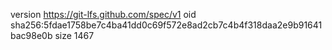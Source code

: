 version https://git-lfs.github.com/spec/v1
oid sha256:5fdae1758be7c4ba41dd0c69f572e8ad2cb7c4b4f318daa2e9b91641bac98e0b
size 1467
